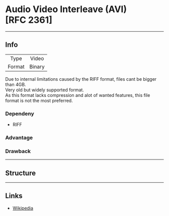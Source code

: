 # Audio Video Interleave (AVI)<br>[RFC 2361]
---
## Info
|||
|:-:|:-:|
| Type | Video |
| Format | Binary |

Due to internal limitations caused by the RIFF format, files cant be bigger than 4GB.<br>
Very old but widely supported format.<br>As this format lacks compression and alot of wanted features, this file format is not the most preferred.

### Dependeny
- RIFF

### Advantage

### Drawback

---

## Structure

---

## Links
- [Wikipedia](https://en.wikipedia.org/wiki/Audio_Video_Interleave)